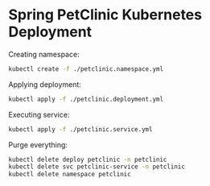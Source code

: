 # Spring PetClinic Kubernetes Deployment

Creating namespace:

```bash
kubectl create -f ./petclinic.namespace.yml
```

Applying deployment:

```bash
kubectl apply -f ./petclinic.deployment.yml
```

Executing service:

```bash
kubectl apply -f ./petclinic.service.yml
```

Purge everything:

```bash
kubectl delete deploy petclinic -n petclinic
kubectl delete svc petclinic-service -n petclinic
kubectl delete namespace petclinic
```
